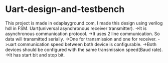 # Uart-design-and-testbench
This project is made in edaplayground.com, I made this design using verilog hdl in FSM. Uart(universal asynchronous receiver transmitter).
->It is asynchronous communication protocol.
->It uses 2 line communication. So data will transmitted serially.
->One for transmission and one for receiver.
->uart communication speed between both device is configurable.
->Both devices should be configured with the same transmission speed(Baud rate).
->It has start bit and stop bit.
